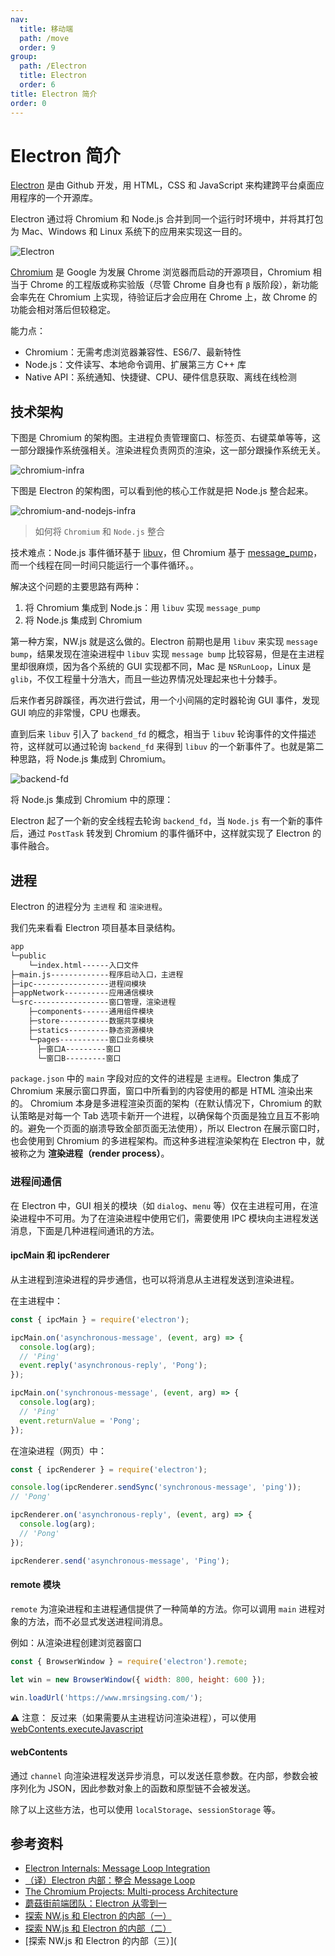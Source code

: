 ```yaml
---
nav:
  title: 移动端
  path: /move
  order: 9
group:
  path: /Electron
  title: Electron
  order: 6
title: Electron 简介
order: 0
---
```




# Electron 简介

[Electron](https://github.com/electron/electron) 是由 Github 开发，用 HTML，CSS 和 JavaScript 来构建跨平台桌面应用程序的一个开源库。

Electron 通过将 Chromium 和 Node.js 合并到同一个运行时环境中，并将其打包为 Mac、Windows 和 Linux 系统下的应用来实现这一目的。

![Electron](./assets/architect.f132c69d.png)

[Chromium](https://github.com/chromium/chromium) 是 Google 为发展 Chrome 浏览器而启动的开源项目，Chromium 相当于 Chrome 的工程版或称实验版（尽管 Chrome 自身也有 `β` 版阶段），新功能会率先在 Chromium 上实现，待验证后才会应用在 Chrome 上，故 Chrome 的功能会相对落后但较稳定。

能力点：

- Chromium：无需考虑浏览器兼容性、ES6/7、最新特性
- Node.js：文件读写、本地命令调用、扩展第三方 C++ 库
- Native API：系统通知、快捷键、CPU、硬件信息获取、离线在线检测

## 技术架构

下图是 Chromium 的架构图。主进程负责管理窗口、标签页、右键菜单等等，这一部分跟操作系统强相关。渲染进程负责网页的渲染，这一部分跟操作系统无关。

![chromium-infra](./assets/chromium-infra.88635151.png)

下图是 Electron 的架构图，可以看到他的核心工作就是把 Node.js 整合起来。

![chromium-and-nodejs-infra](./assets/chromium-and-nodejs-infra.d3aba785.png)

> 如何将 `Chromium` 和 `Node.js` 整合

技术难点：Node.js 事件循环基于 [libuv](https://github.com/libuv/libuv)，但 Chromium 基于 [message_pump](https://chromium.googlesource.com/chromium/chromium/+/refs/heads/main/base/message_pump.h)，而一个线程在同一时间只能运行一个事件循环。。

解决这个问题的主要思路有两种：

1. 将 Chromium 集成到 Node.js：用 `libuv` 实现 `message_pump`
2. 将 Node.js 集成到 Chromium

第一种方案，NW.js 就是这么做的。Electron 前期也是用 `libuv` 来实现 `message bump`，结果发现在渲染进程中 `libuv` 实现 `message bump` 比较容易，但是在主进程里却很麻烦，因为各个系统的 GUI 实现都不同，Mac 是 `NSRunLoop`，Linux 是 `glib`，不仅工程量十分浩大，而且一些边界情况处理起来也十分棘手。

后来作者另辟蹊径，再次进行尝试，用一个小间隔的定时器轮询 GUI 事件，发现 GUI 响应的非常慢，CPU 也爆表。

直到后来 `libuv` 引入了 `backend_fd` 的概念，相当于 `libuv` 轮询事件的文件描述符，这样就可以通过轮询 `backend_fd` 来得到 `libuv` 的一个新事件了。也就是第二种思路，将 Node.js 集成到 Chromium。

![backend-fd](./assets/backend-fd.2fdf4742.png)

将 Node.js 集成到 Chromium 中的原理：

Electron 起了一个新的安全线程去轮询 `backend_fd`，当 `Node.js` 有一个新的事件后，通过 `PostTask` 转发到 Chromium 的事件循环中，这样就实现了 Electron 的事件融合。

## 进程

Electron 的进程分为 `主进程` 和 `渲染进程`。

我们先来看看 Electron 项目基本目录结构。

```bash
app
└─public
    └─index.html------入口文件
├─main.js-------------程序启动入口，主进程
├─ipc-----------------进程间模块
├─appNetwork----------应用通信模块
└─src-----------------窗口管理，渲染进程
    ├─components------通用组件模块
    ├─store-----------数据共享模块
    ├─statics---------静态资源模块
    └─pages-----------窗口业务模块
      ├─窗口A---------窗口
      └─窗口B---------窗口
```

`package.json` 中的 `main` 字段对应的文件的进程是 `主进程`。Electron 集成了 Chromium 来展示窗口界面，窗口中所看到的内容使用的都是 HTML 渲染出来的。 Chromium 本身是多进程渲染页面的架构（在默认情况下，Chromium 的默认策略是对每一个 Tab 选项卡新开一个进程，以确保每个页面是独立且互不影响的。避免一个页面的崩溃导致全部页面无法使用），所以 Electron 在展示窗口时，也会使用到 Chromium 的多进程架构。而这种多进程渲染架构在 Electron 中，就被称之为 **渲染进程（render process）**。

### 进程间通信

在 Electron 中，GUI 相关的模块（如 `dialog`、`menu` 等）仅在主进程可用，在渲染进程中不可用。为了在渲染进程中使用它们，需要使用 IPC 模块向主进程发送消息，下面是几种进程间通讯的方法。

#### ipcMain 和 ipcRenderer

从主进程到渲染进程的异步通信，也可以将消息从主进程发送到渲染进程。

在主进程中：

```js
const { ipcMain } = require('electron');

ipcMain.on('asynchronous-message', (event, arg) => {
  console.log(arg);
  // 'Ping'
  event.reply('asynchronous-reply', 'Pong');
});

ipcMain.on('synchronous-message', (event, arg) => {
  console.log(arg);
  // 'Ping'
  event.returnValue = 'Pong';
});
```

在渲染进程（网页）中：

```js
const { ipcRenderer } = require('electron');

console.log(ipcRenderer.sendSync('synchronous-message', 'ping'));
// 'Pong'

ipcRenderer.on('asynchronous-reply', (event, arg) => {
  console.log(arg);
  // 'Pong'
});

ipcRenderer.send('asynchronous-message', 'Ping');
```

#### remote 模块

`remote` 为渲染进程和主进程通信提供了一种简单的方法。你可以调用 `main` 进程对象的方法，而不必显式发送进程间消息。

例如：从渲染进程创建浏览器窗口

```js
const { BrowserWindow } = require('electron').remote;

let win = new BrowserWindow({ width: 800, height: 600 });

win.loadUrl('https://www.mrsingsing.com/');
```

⚠️ 注意： 反过来（如果需要从主进程访问渲染进程），可以使用 [webContents.executeJavascript](https://electronjs.org/docs/api/web-contents#contentsexecutejavascriptcode-usergesture-callback)

#### webContents

通过 `channel` 向渲染进程发送异步消息，可以发送任意参数。在内部，参数会被序列化为 JSON，因此参数对象上的函数和原型链不会被发送。

除了以上这些方法，也可以使用 `localStorage`、`sessionStorage` 等。

## 参考资料

- [Electron Internals: Message Loop Integration](https://www.electronjs.org/blog/electron-internals-node-integration)
- [（译）Electron 内部：整合 Message Loop](https://zhuanlan.zhihu.com/p/34544004)
- [The Chromium Projects: Multi-process Architecture](http://dev.chromium.org/developers/design-documents/multi-process-architecture)
- [蘑菇街前端团队：Electron 从零到一](https://juejin.im/post/6844903974894567432)
- [探索 NW.js 和 Electron 的内部（一）](https://zhuanlan.zhihu.com/p/34276309)
- [探索 NW.js 和 Electron 的内部（二）](https://zhuanlan.zhihu.com/p/34336363)
- [探索 NW.js 和 Electron 的内部（三）](
